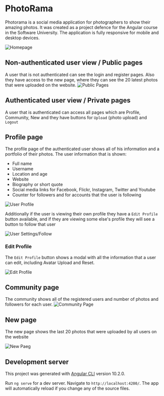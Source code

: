 # PhotoRama

Photorama is a social media application for photographers to show their amazing photos. It was created as a project defence for the Angular course in the Software University.
The application is fully responsive for mobile and desktop devices.

![Homepage](https://i.imgur.com/ZOfMQ17.png)

## Non-authenticated user view / Public pages

A user that is not authenticated can see the login and register pages. Also they have access to the new page, where they can see the 20 latest photos that were uploaded on the website.
![Public Pages](https://i.imgur.com/SATMOiW.png)

## Authenticated user view / Private pages

A user that is authenticated can access all pages which are Profile, Community, New and they have buttons for `Upload` (photo upload) and `Logout`

## Profile page

The profile page of the authenticated user shows all of his information and a portfolio of their photos. The user information that is shown:
* Full name
* Username
* Location and age
* Website
* Biography or short quote
* Social media links for Facebook, Flickr, Instagram, Twitter and Youtube
* Counter for followers and for accounts that the user is following

![User Profile](https://i.imgur.com/IkwItvd.png)

Additionally if the user is viewing their own profile they have a `Edit Profile` button available, and if they are viewing some else's profile they will see a button to follow that user

![User Settings/Follow](https://i.imgur.com/2C3BgN6.png)

### Edit Profile

Тhe `Edit Profile` button shows a modal with all the information that a user can edit, including Avatar Upload and Reset.

![Edit Profile](https://i.imgur.com/cQhZEvf.png)

## Community page

The community shows all of the registered users and number of photos and followers for each user.
![Community Page](https://i.imgur.com/VHKClXz.png)

## New page

The new page shows the last 20 photos that were uploaded by all users on the website

![New Paeg](https://i.imgur.com/kxo0bx1.png)


## Development server

This project was generated with [Angular CLI](https://github.com/angular/angular-cli) version 10.2.0.

Run `ng serve` for a dev server. Navigate to `http://localhost:4200/`. The app will automatically reload if you change any of the source files.

